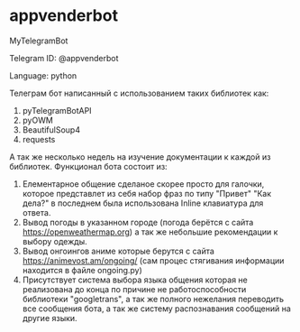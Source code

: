# appvenderbot
MyTelegramBot

Telegram ID: @appvenderbot

Language: python

Телеграм бот написанный с использованием таких библиотек как:
1) pyTelegramBotAPI
2) pyOWM
3) BeautifulSoup4
4) requests

А так же несколько недель на изучение документации к каждой из библиотек.
Функционал бота состоит из:
1) Елементарное общение сделаное скорее просто для галочки, которое представлет из себя набор фраз по типу "Привет" "Как дела?" в последнем была использована Inline клавиатура для ответа.
2) Вывод погоды в указанном городе (погода берётся с сайта https://openweathermap.org) а так же небольшие рекомендации к выбору одежды.
3) Вывод онгоингов аниме которые берутся с сайта https://animevost.am/ongoing/ (сам процес стягивания информации находится в файле ongoing.py)
4) Присутствует система выбора языка общения которая не реализована до конца по причине не работоспособности библиотеки "googletrans", а так же полного нежелания переводить все сообщения бота, а так же систему распознавания сообщений на другие языки.
